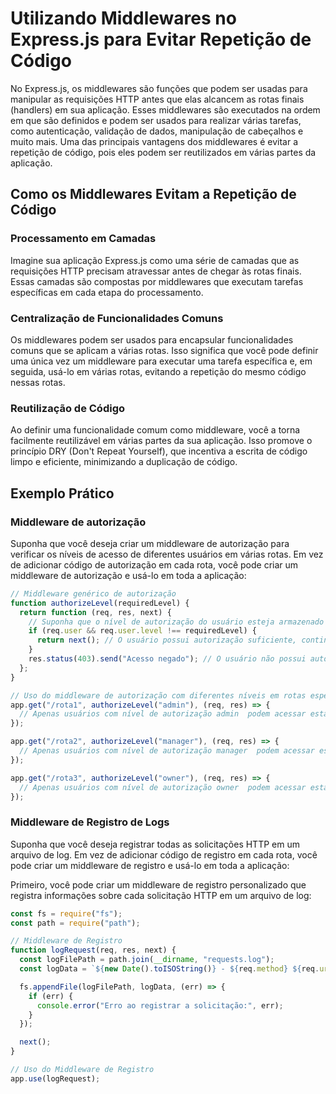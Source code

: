 # Utilizando Middlewares no Express.js para Evitar Repetição de Código

No Express.js, os middlewares são funções que podem ser usadas para manipular as requisições HTTP antes que elas alcancem as rotas finais (handlers) em sua aplicação. Esses middlewares são executados na ordem em que são definidos e podem ser usados para realizar várias tarefas, como autenticação, validação de dados, manipulação de cabeçalhos e muito mais. Uma das principais vantagens dos middlewares é evitar a repetição de código, pois eles podem ser reutilizados em várias partes da aplicação.

## Como os Middlewares Evitam a Repetição de Código

### Processamento em Camadas

Imagine sua aplicação Express.js como uma série de camadas que as requisições HTTP precisam atravessar antes de chegar às rotas finais. Essas camadas são compostas por middlewares que executam tarefas específicas em cada etapa do processamento.

### Centralização de Funcionalidades Comuns

Os middlewares podem ser usados para encapsular funcionalidades comuns que se aplicam a várias rotas. Isso significa que você pode definir uma única vez um middleware para executar uma tarefa específica e, em seguida, usá-lo em várias rotas, evitando a repetição do mesmo código nessas rotas.

### Reutilização de Código

Ao definir uma funcionalidade comum como middleware, você a torna facilmente reutilizável em várias partes da sua aplicação. Isso promove o princípio DRY (Don't Repeat Yourself), que incentiva a escrita de código limpo e eficiente, minimizando a duplicação de código.

## Exemplo Prático

### Middleware de autorização

Suponha que você deseja criar um middleware de autorização para verificar os níveis de acesso de diferentes usuários em várias rotas. Em vez de adicionar código de autorização em cada rota, você pode criar um middleware de autorização e usá-lo em toda a aplicação:

```javascript
// Middleware genérico de autorização
function authorizeLevel(requiredLevel) {
  return function (req, res, next) {
    // Suponha que o nível de autorização do usuário esteja armazenado em req.user.level
    if (req.user && req.user.level !== requiredLevel) {
      return next(); // O usuário possui autorização suficiente, continue com a rota.
    }
    res.status(403).send("Acesso negado"); // O usuário não possui autorização suficiente.
  };
}

// Uso do middleware de autorização com diferentes níveis em rotas específicas
app.get("/rota1", authorizeLevel("admin"), (req, res) => {
  // Apenas usuários com nível de autorização admin  podem acessar esta rota.
});

app.get("/rota2", authorizeLevel("manager"), (req, res) => {
  // Apenas usuários com nível de autorização manager  podem acessar esta rota.
});

app.get("/rota3", authorizeLevel("owner"), (req, res) => {
  // Apenas usuários com nível de autorização owner  podem acessar esta rota.
});
```

### Middleware de Registro de Logs

Suponha que você deseja registrar todas as solicitações HTTP em um arquivo de log. Em vez de adicionar código de registro em cada rota, você pode criar um middleware de registro e usá-lo em toda a aplicação:

Primeiro, você pode criar um middleware de registro personalizado que registra informações sobre cada solicitação HTTP em um arquivo de log:

```javascript
const fs = require("fs");
const path = require("path");

// Middleware de Registro
function logRequest(req, res, next) {
  const logFilePath = path.join(__dirname, "requests.log");
  const logData = `${new Date().toISOString()} - ${req.method} ${req.url}\n`;

  fs.appendFile(logFilePath, logData, (err) => {
    if (err) {
      console.error("Erro ao registrar a solicitação:", err);
    }
  });

  next();
}

// Uso do Middleware de Registro
app.use(logRequest);
```
